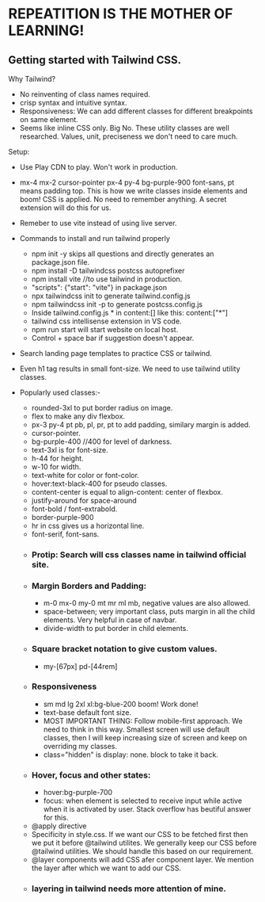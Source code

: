 # REPEATITION IS THE MOTHER OF LEARNING!

## Getting  started with Tailwind CSS.

Why Tailwind?
 - No reinventing of class names required.
 - crisp syntax and intuitive syntax.
 - Responsiveness: We can add different classes for different breakpoints on same element.
 - Seems like inline CSS only. Big No. These utility classes are well researched. Values, unit, preciseness we don't need to care much. 

 Setup:
 - Use Play CDN to play. Won't work in production.
 - mx-4 mx-2 cursor-pointer px-4 py-4 bg-purple-900 font-sans, pt means padding top.
  This is how we write classes inside elements and boom! CSS is applied. No need to remember anything. A secret extension will do this for us.
 - Remeber to use vite instead of using live server.

 - Commands to install and run tailwind properly
    - npm init -y skips all questions and directly generates an package.json file.
    - npm install -D tailwindcss postcss autoprefixer
    - npm install vite //to use tailwind in production.
    - "scripts": {"start": "vite"} in package.json
    - npx tailwindcss init to generate tailwind.config.js
    - npm tailwindcss init -p to generate postcss.config.js
    - Inside tailwind.config.js * in content:[] like this: content:["*"]
    - tailwind css intellisense extension in VS code.
    - npm run start will start website on local host.
    - Control + space bar if suggestion doesn't appear.

 - Search landing page templates to practice CSS or tailwind.

 - Even h1 tag results in small font-size. We need to use tailwind utility classes.

 - Popularly used classes:-
   - rounded-3xl to put border radius on image.
   - flex to make any div flexbox.
   - px-3 py-4 pt pb, pl, pr, pt to add padding, similary margin is added.
   - cursor-pointer.
   - bg-purple-400 //400 for level of darkness.
   - text-3xl is for font-size.
   - h-44 for height. 
   - w-10 for width.
   - text-white for color or font-color.
   - hover:text-black-400 for pseudo classes.
   - content-center is equal to align-content: center of flexbox.
   - justify-around for space-around
   - font-bold / font-extrabold.
   - border-purple-900
   - hr in css gives us a horizontal line.
   - font-serif, font-sans.
   - ### Protip: Search will css classes name in tailwind official site.
   - ### Margin Borders and Padding:
      - m-0 mx-0 my-0 mt mr ml mb, negative values are also allowed.
      - space-between; very important class, puts margin in all the child elements. Very helpful in case of navbar.
      - divide-width to put border in child elements.
   - ### Square bracket notation to give custom values.
      - my-[67px] pd-[44rem]
   - ### Responsiveness
      - sm md lg 2xl xl:bg-blue-200 boom! Work done!
      - text-base default font size.
      - MOST IMPORTANT THING: Follow mobile-first approach. We need to think in this way. Smallest screen will use default classes, then I will keep increasing size of screen and keep on overriding my classes.
      - class="hidden" is display: none. block to take it back.
   - ### Hover, focus and other states:
      - hover:bg-purple-700
      - focus: when element is selected to receive input while active when it is activated by user. Stack overflow has beutiful answer for this.
   - @apply directive
   - Specificity in style.css. If we want our CSS to be fetched first then we put it before @tailwind utilites. We generally keep our CSS before @tailwind utilities. We should handle this based on our requirement.
   - @layer components will add CSS afer component layer. We mention the layer after which we want to add our CSS.
   - ### layering in tailwind needs more attention of mine.
   

